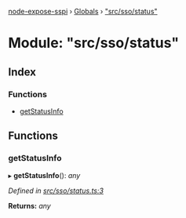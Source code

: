 [node-expose-sspi](../README.md) › [Globals](../globals.md) › ["src/sso/status"](_src_sso_status_.md)

# Module: "src/sso/status"

## Index

### Functions

* [getStatusInfo](_src_sso_status_.md#getstatusinfo)

## Functions

###  getStatusInfo

▸ **getStatusInfo**(): *any*

*Defined in [src/sso/status.ts:3](https://github.com/jlguenego/node-expose-sspi/blob/9a7ed80/src/sso/status.ts#L3)*

**Returns:** *any*
